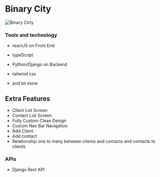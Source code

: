 # Binary City 

![Binary Cirty ](https://binarycity-af344.web.app/)



### Tools and technology
- reactJS on Front End 
- typeScript 
- Python/Django on Backend 
- tailwind css

- and lot more

## Extra Features

- Client List Screen
- Contact List Screen 
- Fully Custom Clean Design
- Custom Nav Bar Navigation
- Add Client 
- Add contact
- Relationship one to many between clients and contacts and contacts to clients 
  
### APIs

- Django Rest API
